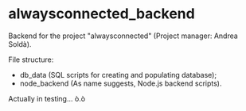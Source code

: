 # alwaysconnected_backend
Backend for the project "alwaysconnected" (Project manager: Andrea Soldà).

File structure:
- db_data (SQL scripts for creating and populating database);
- node_backend (As name suggests, Node.js backend scripts).

Actually in testing... ò.ò